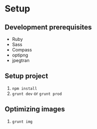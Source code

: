 # Setup
## Development prerequisites
* Ruby
* Sass
* Compass
* optipng
* jpegtran

## Setup project
1. `npm install`
2. `grunt dev` or `grunt prod`

## Optimizing images
1. `grunt img`
